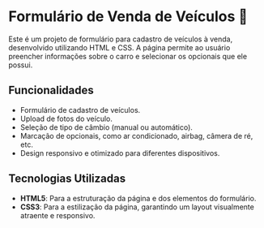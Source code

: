 # Formulário de Venda de Veículos 🚗

Este é um projeto de formulário para cadastro de veículos à venda, desenvolvido utilizando HTML e CSS. A página permite ao usuário preencher informações sobre o carro e selecionar os opcionais que ele possui.

## Funcionalidades

- Formulário de cadastro de veículos.
- Upload de fotos do veículo.
- Seleção de tipo de câmbio (manual ou automático).
- Marcação de opcionais, como ar condicionado, airbag, câmera de ré, etc.
- Design responsivo e otimizado para diferentes dispositivos.

## Tecnologias Utilizadas

- **HTML5**: Para a estruturação da página e dos elementos do formulário.
- **CSS3**: Para a estilização da página, garantindo um layout visualmente atraente e responsivo.

